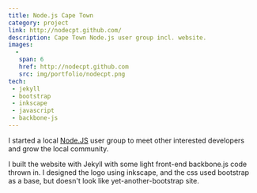 ```yaml
---
title: Node.js Cape Town
category: project
link: http://nodecpt.github.com/
description: Cape Town Node.js user group incl. website.
images:
  - 
   span: 6
   href: http://nodecpt.github.com
   src: img/portfolio/nodecpt.png
tech:
 - jekyll
 - bootstrap
 - inkscape
 - javascript
 - backbone-js
---
```

I started a local [Node.JS](http://nodejs.org) user group to meet other interested developers and grow the local community.

I built the website with Jekyll with some light front-end backbone.js code thrown in. I designed the logo using inkscape, and the css used bootstrap as a base, but doesn't look like yet-another-bootstrap site.  
